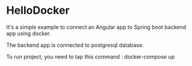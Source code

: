 # HelloDocker

It's a simple example to connect an Angular app to Spring boot backend app using docker.

The backend app is connected to postgresql database.

To run project, you need to tap this command : docker-compose up



